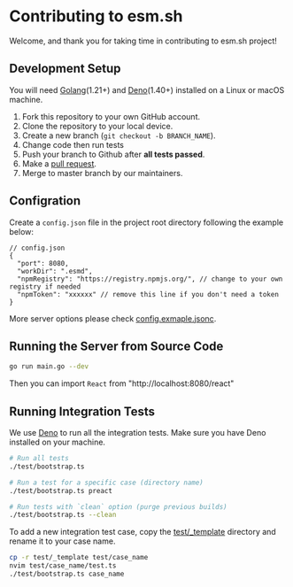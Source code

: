 # Contributing to esm.sh

Welcome, and thank you for taking time in contributing to esm.sh project!

## Development Setup

You will need [Golang](https://golang.org/)(1.21+) and [Deno](https://deno.land)(1.40+) installed on a Linux or macOS machine.

1. Fork this repository to your own GitHub account.
2. Clone the repository to your local device.
3. Create a new branch (`git checkout -b BRANCH_NAME`).
4. Change code then run tests
5. Push your branch to Github after **all tests passed**.
6. Make a [pull request](https://github.com/esm-dev/esm.sh/pulls).
7. Merge to master branch by our maintainers.

## Configration

Create a `config.json` file in the project root directory following the example below:

```jsonc
// config.json
{
  "port": 8080,
  "workDir": ".esmd",
  "npmRegistry": "https://registry.npmjs.org/", // change to your own registry if needed
  "npmToken": "xxxxxx" // remove this line if you don't need a token
}
```

More server options please check [config.exmaple.jsonc](./config.example.jsonc).

## Running the Server from Source Code

```bash
go run main.go --dev
```

Then you can import `React` from "http://localhost:8080/react"

## Running Integration Tests

We use [Deno](https://deno.land) to run all the integration tests. Make sure you have Deno installed on your machine.

```bash
# Run all tests
./test/bootstrap.ts

# Run a test for a specific case (directory name)
./test/bootstrap.ts preact

# Run tests with `clean` option (purge previous builds)
./test/bootstrap.ts --clean
```

To add a new integration test case, copy the [test/_template](./test/_template) directory and rename it to your case name.

```bash
cp -r test/_template test/case_name
nvim test/case_name/test.ts
./test/bootstrap.ts case_name
```
